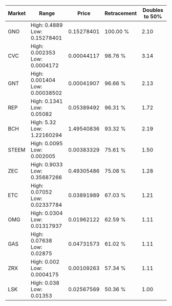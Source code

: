 | Market | Range | Price| Retracement | Doubles to 50% |
| --- | --- | --- | --- | --- |
| GNO | High: 0.4889<br />Low: 0.15278401 | 0.15278401 | 100.00 % | 2.10 |
| CVC | High: 0.002353<br />Low: 0.0004172 | 0.00044117 | 98.76 % | 3.14 |
| GNT | High: 0.001404<br />Low: 0.00038502 | 0.00041907 | 96.66 % | 2.13 |
| REP | High: 0.1341<br />Low: 0.05082 | 0.05389492 | 96.31 % | 1.72 |
| BCH | High: 5.32<br />Low: 1.22160294 | 1.49540836 | 93.32 % | 2.19 |
| STEEM | High: 0.0095<br />Low: 0.002005 | 0.00383329 | 75.61 % | 1.50 |
| ZEC | High: 0.9033<br />Low: 0.35687266 | 0.49305486 | 75.08 % | 1.28 |
| ETC | High: 0.07052<br />Low: 0.02337784 | 0.03891989 | 67.03 % | 1.21 |
| OMG | High: 0.0304<br />Low: 0.01317937 | 0.01962122 | 62.59 % | 1.11 |
| GAS | High: 0.07638<br />Low: 0.02875 | 0.04731573 | 61.02 % | 1.11 |
| ZRX | High: 0.002<br />Low: 0.0004175 | 0.00109263 | 57.34 % | 1.11 |
| LSK | High: 0.038<br />Low: 0.01353 | 0.02567569 | 50.36 % | 1.00 |

